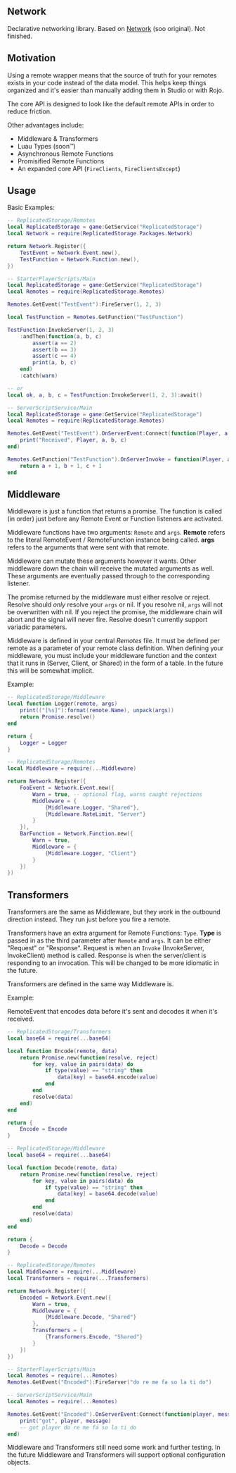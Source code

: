 ## Network
Declarative networking library. Based on [Network](https://github.com/sircfenner/network) (soo original). Not finished.

## Motivation
Using a remote wrapper means that the source of truth for your remotes exists in your code instead of the data model. This helps keep things organized and it's easier than manually adding them in Studio or with Rojo.

The core API is designed to look like the default remote APIs in order to reduce friction.

Other advantages include:
- Middleware & Transformers
- Luau Types (soon™)
- Asynchronous Remote Functions
- Promisified Remote Functions
- An expanded core API (`FireClients`, `FireClientsExcept`)

## Usage

Basic Examples:
```lua
-- ReplicatedStorage/Remotes
local ReplicatedStorage = game:GetService("ReplicatedStorage")
local Network = require(ReplicatedStorage.Packages.Network)

return Network.Register({
	TestEvent = Network.Event.new(),
	TestFunction = Network.Function.new(),
})
```

```lua
-- StarterPlayerScripts/Main
local ReplicatedStorage = game:GetService("ReplicatedStorage")
local Remotes = require(ReplicatedStorage.Remotes)

Remotes.GetEvent("TestEvent"):FireServer(1, 2, 3)

local TestFunction = Remotes.GetFunction("TestFunction")

TestFunction:InvokeServer(1, 2, 3)
	:andThen(function(a, b, c)
		assert(a == 2)
		assert(b == 3)
		assert(c == 4)
		print(a, b, c)
	end)
	:catch(warn)

-- or
local ok, a, b, c = TestFunction:InvokeServer(1, 2, 3):await()
```

```lua
-- ServerScriptService/Main
local ReplicatedStorage = game:GetService("ReplicatedStorage")
local Remotes = require(ReplicatedStorage.Remotes)

Remotes.GetEvent("TestEvent").OnServerEvent:Connect(function(Player, a, b, c)
	print("Received", Player, a, b, c)
end)

Remotes.GetFunction("TestFunction").OnServerInvoke = function(Player, a, b, c)
	return a + 1, b + 1, c + 1
end
```

## Middleware
Middleware is just a function that returns a promise. The function is called (in order) just before any Remote Event or Function listeners are activated. 

Middleware functions have two arguments: `Remote` and `args`. **Remote** refers to the literal RemoteEvent / RemoteFunction instance being called. **args** refers to the arguments that were sent with that remote.

Middleware can mutate these arguments however it wants. Other middleware down the chain will receive the mutated arguments as well. These arguments are eventually passed through to the corresponding listener.

The promise returned by the middleware must either resolve or reject. Resolve should _only_ resolve your `args` or nil. If you resolve nil, `args` will not be overwritten with nil. If you reject the promise, the middleware chain will abort and the signal will never fire. Resolve doesn't currently support variadic parameters.

Middleware is defined in your central _Remotes_ file. It must be defined per remote as a parameter of your remote class definition. When defining your middleware, you must include your middleware function and the context that it runs in (Server, Client, or Shared) in the form of a table. In the future this will be somewhat implicit.

Example:
```lua
-- ReplicatedStorage/Middleware
local function Logger(remote, args)
	print(("[%s]"):format(remote.Name), unpack(args))
	return Promise.resolve()
end

return {
	Logger = Logger
}
```
```lua
-- ReplicatedStorage/Remotes
local Middleware = require(...Middleware)

return Network.Register({
    FooEvent = Network.Event.new({
        Warn = true, -- optional flag, warns caught rejections
        Middleware = {
            {Middleware.Logger, "Shared"},
			{Middleware.RateLimit, "Server"}
        }
    }),
	BarFunction = Network.Function.new({
		Warn = true,
		Middleware = {
			{Middleware.Logger, "Client"}
		}
	})
})
```

## Transformers
Transformers are the same as Middleware, but they work in the outbound direction instead. They run just before you fire a remote.

Transformers have an extra argument for Remote Functions: `Type`. **Type** is passed in as the third parameter after `Remote` and `args`. It can be either "Request" or "Response". Request is when an `Invoke` (InvokeServer, InvokeClient) method is called. Response is when the server/client is responding to an invocation. This will be changed to be more idiomatic in the future.

Transformers are defined in the same way Middleware is.

Example:

RemoteEvent that encodes data before it's sent and decodes it when it's received.
```lua
-- ReplicatedStorage/Transformers
local base64 = require(...base64)

local function Encode(remote, data)
	return Promise.new(function(resolve, reject)
		for key, value in pairs(data) do
			if type(value) == "string" then
				data[key] = base64.encode(value)
			end
		end
		resolve(data)
	end)
end

return {
	Encode = Encode
}

-- ReplicatedStorage/Middleware
local base64 = require(...base64)

local function Decode(remote, data)
	return Promise.new(function(resolve, reject)
		for key, value in pairs(data) do
			if type(value) == "string" then
				data[key] = base64.decode(value)
			end
		end
		resolve(data)
	end)
end

return {
	Decode = Decode
}
```
```lua
-- ReplicatedStorage/Remotes
local Middleware = require(...Middleware)
local Transformers = require(...Transformers)

return Network.Register({
    Encoded = Network.Event.new({
        Warn = true,
        Middleware = {
            {Middleware.Decode, "Shared"}
        },
        Transformers = {
            {Transformers.Encode, "Shared"}
        }
    })
})
```
```lua
-- StarterPlayerScripts/Main
local Remotes = require(...Remotes)
Remotes.GetEvent("Encoded"):FireServer("do re me fa so la ti do")
```
```lua
-- ServerScriptService/Main
local Remotes = require(...Remotes)

Remotes.GetEvent("Encoded").OnServerEvent:Connect(function(player, message)
	print("got", player, message)
	-- got player do re me fa so la ti do
end)
```

Middleware and Transformers still need some work and further testing. In the future Middleware and Transformers will support optional configuration objects.